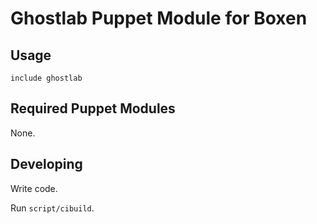 # Ghostlab Puppet Module for Boxen

## Usage

```puppet
include ghostlab
```

## Required Puppet Modules

None.

## Developing

Write code.

Run `script/cibuild`.
